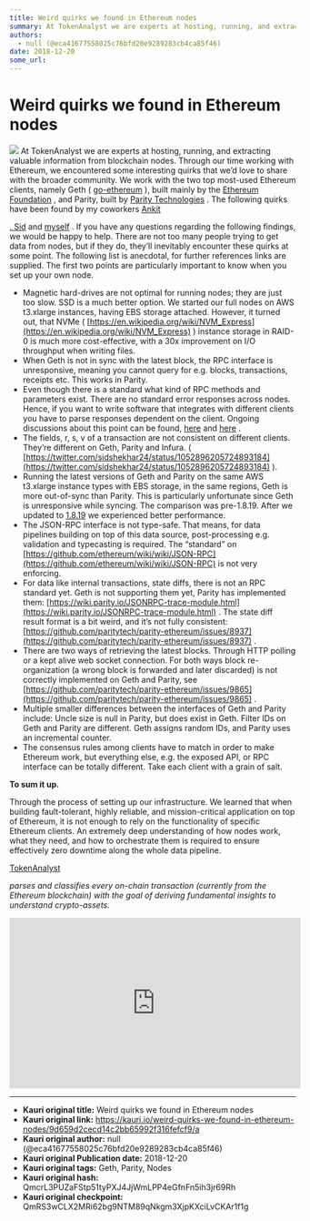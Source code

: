 ```yaml
---
title: Weird quirks we found in Ethereum nodes
summary: At TokenAnalyst we are experts at hosting, running, and extracting valuable information from blockchain nodes. Through our time working with Ethereum, we encountered some interesting quirks that we’d love to share with the broader community. We work with the two top most-used Ethereum clients, namely Geth ( go-ethereum ), built mainly by the Ethereum Foundation , and Parity, built by Parity Technologies . The following quirks have been found by my coworkers Ankit , Sid and myself . If you have a
authors:
  - null (@eca41677558025c76bfd20e9289283cb4ca85f46)
date: 2018-12-20
some_url: 
---
```


# Weird quirks we found in Ethereum nodes


![](https://ipfs.infura.io/ipfs/QmdDSza1PPqfpKDRkKsMekYCzE8TeFLowEj71LPBCE3nBw)
At TokenAnalyst we are experts at hosting, running, and extracting valuable information from blockchain nodes. Through our time working with Ethereum, we encountered some interesting quirks that we’d love to share with the broader community. We work with the two top most-used Ethereum clients, namely Geth ( 
[go-ethereum](https://github.com/ethereum/go-ethereum)
 ), built mainly by the 
[Ethereum Foundation](https://www.ethereum.org/foundation)
 , and Parity, built by 
[Parity Technologies](https://www.parity.io/)
 .
The following quirks have been found by my coworkers 
[Ankit](https://twitter.com/ankitchiplunkar)
  
[, Sid](https://twitter.com/sidshekhar24)
 and 
[myself](https://twitter.com/madewithtea)
 . If you have any questions regarding the following findings, we would be happy to help. There are not too many people trying to get data from nodes, but if they do, they’ll inevitably encounter these quirks at some point. The following list is anecdotal, for further references links are supplied. The first two points are particularly important to know when you set up your own node.
 * Magnetic hard-drives are not optimal for running nodes; they are just too slow. SSD is a much better option. We started our full nodes on AWS t3.xlarge instances, having EBS storage attached. However, it turned out, that NVMe ( [https://en.wikipedia.org/wiki/NVM_Express](https://en.wikipedia.org/wiki/NVM_Express) ) instance storage in RAID-0 is much more cost-effective, with a 30x improvement on I/O throughput when writing files.
 * When Geth is not in sync with the latest block, the RPC interface is unresponsive, meaning you cannot query for e.g. blocks, transactions, receipts etc. This works in Parity.
 * Even though there is a standard what kind of RPC methods and parameters exist. There are no standard error responses across nodes. Hence, if you want to write software that integrates with different clients you have to parse responses dependent on the client. Ongoing discussions about this point can be found, [here](https://ethereum-magicians.org/t/eip-remote-procedure-call-specification/1537/21) and [here](https://github.com/ethereum/EIPs/pull/1474) .
 * The fields, r, s, v of a transaction are not consistent on different clients. They’re different on Geth, Parity and Infura. ( [https://twitter.com/sidshekhar24/status/1052896205724893184](https://twitter.com/sidshekhar24/status/1052896205724893184) ).
 * Running the latest versions of Geth and Parity on the same AWS t3.xlarge instance types with EBS storage, in the same regions, Geth is more out-of-sync than Parity. This is particularly unfortunate since Geth is unresponsive while syncing. The comparison was pre-1.8.19. After we updated to [1.8.19](https://github.com/ethereum/go-ethereum/releases/tag/v1.8.19) we experienced better performance.
 * The JSON-RPC interface is not type-safe. That means, for data pipelines building on top of this data source, post-processing e.g. validation and typecasting is required. The “standard” on [https://github.com/ethereum/wiki/wiki/JSON-RPC](https://github.com/ethereum/wiki/wiki/JSON-RPC) is not very enforcing.
 * For data like internal transactions, state diffs, there is not an RPC standard yet. Geth is not supporting them yet, Parity has implemented them: [https://wiki.parity.io/JSONRPC-trace-module.html](https://wiki.parity.io/JSONRPC-trace-module.html) . The state diff result format is a bit weird, and it’s not fully consistent: [https://github.com/paritytech/parity-ethereum/issues/8937](https://github.com/paritytech/parity-ethereum/issues/8937) .
 * There are two ways of retrieving the latest blocks. Through HTTP polling or a kept alive web socket connection. For both ways block re-organization (a wrong block is forwarded and later discarded) is not correctly implemented on Geth and Parity, see [https://github.com/paritytech/parity-ethereum/issues/9865](https://github.com/paritytech/parity-ethereum/issues/9865) .
 * Multiple smaller differences between the interfaces of Geth and Parity include: Uncle size is null in Parity, but does exist in Geth. Filter IDs on Geth and Parity are different. Geth assigns random IDs, and Parity uses an incremental counter.
 * The consensus rules among clients have to match in order to make Ethereum work, but everything else, e.g. the exposed API, or RPC interface can be totally different. Take each client with a grain of salt.
 
**To sum it up.**
 
Through the process of setting up our infrastructure. We learned that when building fault-tolerant, highly reliable, and mission-critical application on top of Ethereum, it is not enough to rely on the functionality of specific Ethereum clients. An extremely deep understanding of how nodes work, what they need, and how to orchestrate them is required to ensure effectively zero downtime along the whole data pipeline.
 
[TokenAnalyst](https://www.tokenanalyst.io/)
  
_parses and classifies every on-chain transaction (currently from the Ethereum blockchain) with the goal of deriving fundamental insights to understand crypto-assets._
 
<iframe allowfullscreen="" frameborder="0" height="300" scrolling="no" src="https://upscri.be/618d25" width="512"></iframe>


---

- **Kauri original title:** Weird quirks we found in Ethereum nodes
- **Kauri original link:** https://kauri.io/weird-quirks-we-found-in-ethereum-nodes/9d659d2cecd14c2bb65992f316fefcf9/a
- **Kauri original author:** null (@eca41677558025c76bfd20e9289283cb4ca85f46)
- **Kauri original Publication date:** 2018-12-20
- **Kauri original tags:** Geth, Parity, Nodes
- **Kauri original hash:** QmcrL3PUZaFStp51tyPXJ4JjWmLPP4eGfnFn5ih3jr69Rh
- **Kauri original checkpoint:** QmRS3wCLX2MRi62bg9NTM89qNkgm3XjpKXciLvCKAr1f1g



